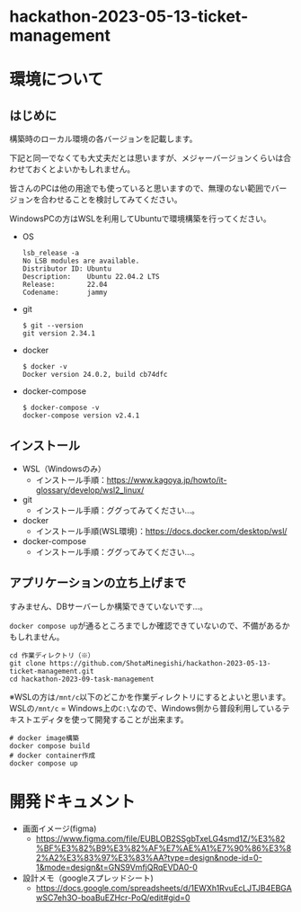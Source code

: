 # hackathon-2023-05-13-ticket-management

# 環境について
## はじめに
構築時のローカル環境の各バージョンを記載します。

下記と同一でなくても大丈夫だとは思いますが、メジャーバージョンくらいは合わせておくとよいかもしれません。

皆さんのPCは他の用途でも使っていると思いますので、無理のない範囲でバージョンを合わせることを検討してみてください。

WindowsPCの方はWSLを利用してUbuntuで環境構築を行ってください。

  - OS
    ```
    lsb_release -a
    No LSB modules are available.
    Distributor ID: Ubuntu
    Description:    Ubuntu 22.04.2 LTS
    Release:        22.04
    Codename:       jammy
    ```
 - git
    ```
    $ git --version
    git version 2.34.1
    ```
  - docker
    ```
    $ docker -v
    Docker version 24.0.2, build cb74dfc
    ```
  - docker-compose
    ```
    $ docker-compose -v
    docker-compose version v2.4.1
    ```

## インストール
  - WSL（Windowsのみ）
    - インストール手順：https://www.kagoya.jp/howto/it-glossary/develop/wsl2_linux/
  - git
    - インストール手順：ググってみてください…。
  - docker
    - インストール手順(WSL環境)：https://docs.docker.com/desktop/wsl/
  - docker-compose
    - インストール手順：ググってみてください…。

## アプリケーションの立ち上げまで

すみません、DBサーバーしか構築できていないです…。

`docker compose up`が通るところまでしか確認できていないので、不備があるかもしれません。

```
cd 作業ディレクトリ（※）
git clone https://github.com/ShotaMinegishi/hackathon-2023-05-13-ticket-management.git
cd hackathon-2023-09-task-management
```

※WSLの方は`/mnt/c`以下のどこかを作業ディレクトリにするとよいと思います。WSLの`/mnt/c` = Windows上の`C:\`なので、Windows側から普段利用しているテキストエディタを使って開発することが出来ます。


```
# docker image構築
docker compose build
# docker container作成
docker compose up
```

# 開発ドキュメント

  - 画面イメージ(figma)
    - https://www.figma.com/file/EUBLOB2SSgbTxeLG4smd1Z/%E3%82%BF%E3%82%B9%E3%82%AF%E7%AE%A1%E7%90%86%E3%82%A2%E3%83%97%E3%83%AA?type=design&node-id=0-1&mode=design&t=GNS9VmfjQRqEVDA0-0
  - 設計メモ（googleスプレッドシート)
    - https://docs.google.com/spreadsheets/d/1EWXh1RvuEcLJTJB4EBGAwSC7eh3O-boaBuEZHcr-PoQ/edit#gid=0